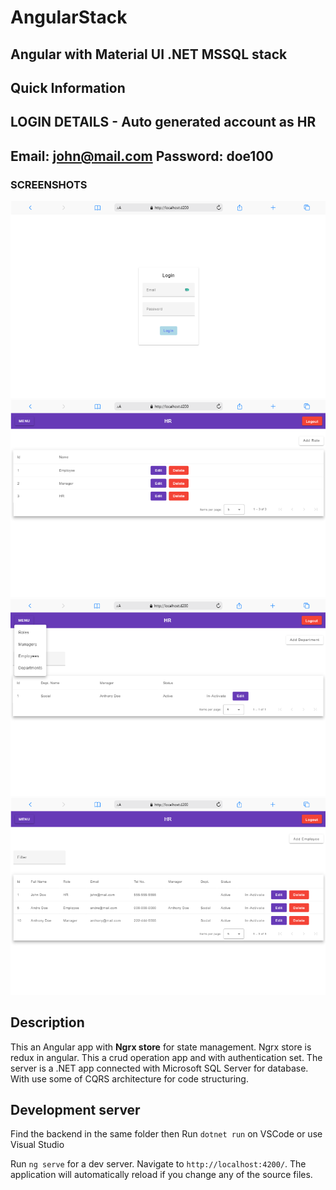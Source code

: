 # AngularStack

## Angular with Material UI .NET MSSQL stack 

## Quick Information
**LOGIN DETAILS - Auto generated account as HR**
---
  Email: john@mail.com
  Password: doe100
--
### SCREENSHOTS
![login](screenshots/login.png) ![dash1](screenshots/dash1.png)
![dash2](screenshots/dash2.png) ![dash3](screenshots/dash3.png)

## Description
   This an Angular app with **Ngrx store** for state management. Ngrx store is redux in angular.
   This a crud operation app and with authentication set.
   The server is a .NET app connected with Microsoft SQL Server for database.
   With use some of CQRS architecture for code structuring. 

## Development server
Find the backend in the same folder then Run `dotnet run` on VSCode or use Visual Studio

Run `ng serve` for a dev server. Navigate to `http://localhost:4200/`. The application will automatically reload if you change any of the source files.
